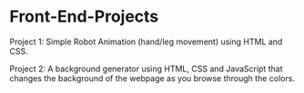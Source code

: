 # Front-End-Projects
Project 1: 
  Simple Robot Animation (hand/leg movement) using HTML and CSS.
  
Project 2: 
  A background generator using HTML, CSS and JavaScript that changes the background of the webpage as you browse through the colors.
